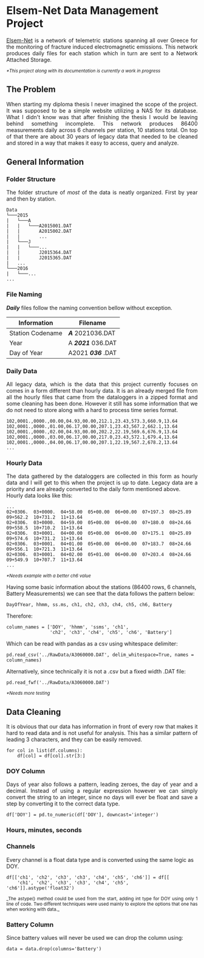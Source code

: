 # Elsem-Net Data Management Project

<div style="text-align: justify">
<a href="http://elsem-net.uniwa.gr/">Elsem-Net</a> is a network of telemetric
stations spanning all over Greece for the monitoring of fracture induced
electromagnetic emissions. This network produces daily files for each station
which in turn are sent to a Network Attached Storage.
</div>

<small>_*This project along with its documentation is currently a work in progress_</small>

## The Problem

<div style="text-align: justify">
When starting my diploma thesis I never imagined the scope of the project. It
was supposed to be a simple website utilizing a NAS for its database. What I
didn't know was that after finishing the thesis I would be leaving behind
something incomplete. This network produces 86400 measurements daily across 6
channels per station, 10 stations total. On top of that there are about 30 years
of legacy data that needed to be cleaned and stored in a way that makes it easy
to access, query and analyze.</div>

## General Information

### Folder Structure

<div style="text-align: justify">
The folder structure of <i>most</i> of the data is neatly organized. First by
year and then by station.
</div>

```
Data
└───2015
|   └───A
|   |   └───A2015001.DAT
|   |       A2015002.DAT
|   |       ...
|   └───J
|   |   └───...
|   |       J2015364.DAT
|   |       J2015365.DAT
|   ...
└───2016
|   └───...
...
```

### File Naming

<div style="text-align: justify">
<strong><em>Daily</em></strong> files follow the naming convention bellow without
exception.
</div>

|Information        | Filename       |
|-------------------|----------------|
|Station Codename   |***A*** 2021036.DAT|
|Year               |A ***2021*** 036.DAT|
|Day of Year        |A2021 ***036*** .DAT|

### Daily Data

<div style="text-align: justify">
All legacy data, which is the data that this project currently focuses on comes
in a form different than hourly data. It is an already merged file from all the
hourly files that came from the dataloggers in a zipped format and some cleaning
has been done. However it still has some information that we do not need to store
along with a hard to process time series format.
</div>

```
102,0001.,0000.,00.00,04.93,00.00,212.1,23.43,573.3,660.9,13.64
102,0001.,0000.,01.00,06.17,00.00,207.1,23.43,567.2,662.1,13.64
102,0001.,0000.,02.00,04.93,00.00,202.2,22.19,569.6,676.9,13.64
102,0001.,0000.,03.00,06.17,00.00,217.0,23.43,572.1,679.4,13.64
102,0001.,0000.,04.00,06.17,00.00,207.1,22.19,567.2,678.2,13.64
...
```

### Hourly Data

<div style="text-align: justify">
The data gathered by the dataloggers are collected in this form as hourly data
and I will get to this when the project is up to date. Legacy data are a priority
and are already converted to the daily form mentioned above.<br>Hourly data
looks like this:
</div>

```
...
02+0306.  03+0000.  04+58.00  05+00.00  06+00.00  07+197.3  08+25.89  09+562.2  10+731.2  11+13.64
02+0306.  03+0000.  04+59.00  05+00.00  06+00.00  07+180.0  08+24.66  09+558.5  10+710.2  11+13.64
02+0306.  03+0001.  04+00.00  05+00.00  06+00.00  07+175.1  08+25.89  09+574.6  10+731.2  11+13.64
02+0306.  03+0001.  04+01.00  05+00.00  06+00.00  07+183.7  08+24.66  09+556.1  10+721.3  11+13.64
02+0306.  03+0001.  04+02.00  05+01.00  06+00.00  07+203.4  08+24.66  09+549.9  10+707.7  11+13.64
...
```
<small>_*Needs example with a better ch6 value_</small>

Having some basic information about the stations (86400 rows, 6 channels, Battery Measurements)
we can see that the data follows the pattern below:

```
DayOfYear, hhmm, ss.ms, ch1, ch2, ch3, ch4, ch5, ch6, Battery
```

Therefore:
```
column_names = ['DOY', 'hhmm', 'ssms', 'ch1',
                'ch2', 'ch3', 'ch4', 'ch5', 'ch6', 'Battery']
```
Which can be read with pandas as a csv using whitespace delimiter:

```
pd.read_csv('../RawData/A3060000.DAT', delim_whitespace=True, names = column_names)
```

Alternatively, since technically it is not a .csv but a fixed width .DAT file:

```
pd.read_fwf('../RawData/A3060000.DAT')
```
<small>_*Needs more testing_</small>

## Data Cleaning

<div style="text-align: justify">
It is obvious that our data has information in front of every row that makes it
hard to read data and is not useful for analysis. This has a similar pattern
of leading 3 characters, and they can be easily removed.
</div>

```
for col in list(df.columns):
    df[col] = df[col].str[3:]
```

### DOY Column

<div style="text-align: justify">
Days of year also follows a pattern, leading zeroes, the day of year and a decimal.
Instead of using a regular expression however we can simply convert the string to
an integer, since no days will ever be float and save a step by converting it to
the correct data type.
</div>

```
df['DOY'] = pd.to_numeric(df['DOY'], downcast='integer')
```

### Hours, minutes, seconds

### Channels

Every channel is a float data type and is converted using the same logic as DOY.

```
df[['ch1', 'ch2', 'ch3', 'ch3', 'ch4', 'ch5', 'ch6']] = df[[
    'ch1', 'ch2', 'ch3', 'ch3', 'ch4', 'ch5', 'ch6']].astype('float32')
```
<div style="text-align: justify">
<small>_The astype() method could be used from the start, adding int type for DOY
            using only 1 line of code. Two different techniques were used mainly to 
            explore the options that one has when working with data._</small>
</div>

### Battery Column

Since battery values will never be used we can drop the column using:

```
data = data.drop(columns='Battery')
```